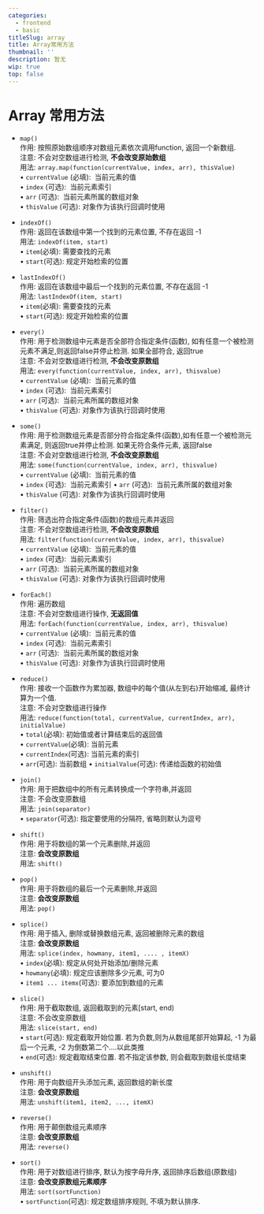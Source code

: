 ```yaml
---
categories:
  - frontend
  - basic
titleSlug: array
title: Array常用方法
thumbnail: ''
description: 暂无
wip: true
top: false
---
```

# Array 常用方法

* `map()`  
  作用: 按照原始数组顺序对数组元素依次调用function, 返回一个新数组.  
  注意: 不会对空数组进行检测, **不会改变原始数组**  
  用法: `array.map(function(currentValue, index, arr), thisValue)`  
  • `currentValue` (必填):  当前元素的值  
  • `index` (可选):  当前元素索引  
  • `arr` (可选):  当前元素所属的数组对象  
  • `thisValue` (可选): 对象作为该执行回调时使用  

* `indexOf()`  
  作用: 返回在该数组中第一个找到的元素位置, 不存在返回 -1  
  用法: `indexOf(item, start)`  
  • `item`(必填): 需要查找的元素  
  • `start`(可选): 规定开始检索的位置  

* `lastIndexOf()`  
  作用: 返回在该数组中最后一个找到的元素位置, 不存在返回 -1  
  用法: `lastIndexOf(item, start)`  
  • `item`(必填): 需要查找的元素  
  • `start`(可选): 规定开始检索的位置  

* `every()`  
  作用: 用于检测数组中元素是否全部符合指定条件(函数), 如有任意一个被检测元素不满足,则返回false并停止检测.  如果全部符合, 返回true  
  注意: 不会对空数组进行检测, **不会改变原数组**  
  用法: `every(function(currentValue, index, arr), thisvalue)`  
  • `currentValue` (必填):  当前元素的值  
  • `index` (可选):  当前元素索引  
  • `arr` (可选):  当前元素所属的数组对象  
  • `thisValue` (可选): 对象作为该执行回调时使用  

* `some()`  
  作用: 用于检测数组元素是否部分符合指定条件(函数),如有任意一个被检测元素满足, 则返回true并停止检测. 如果无符合条件元素, 返回false  
  注意: 不会对空数组进行检测, **不会改变原数组**  
  用法: `some(function(currentValue, index, arr), thisvalue)`  
  • `currentValue` (必填):  当前元素的值  
  • `index` (可选):  当前元素索引
  • `arr` (可选):  当前元素所属的数组对象  
  • `thisValue` (可选): 对象作为该执行回调时使用  

* `filter()`  
  作用: 筛选出符合指定条件(函数)的数组元素并返回  
  注意: 不会对空数组进行检测, **不会改变原数组**  
  用法: `filter(function(currentValue, index, arr), thisvalue)`  
  • `currentValue` (必填):  当前元素的值  
  • `index` (可选):  当前元素索引  
  • `arr` (可选):  当前元素所属的数组对象  
  • `thisValue` (可选): 对象作为该执行回调时使用  

* `forEach()`  
  作用: 遍历数组  
  注意: 不会对空数组进行操作, **无返回值**  
  用法: `forEach(function(currentValue, index, arr), thisvalue)`  
  • `currentValue` (必填):  当前元素的值  
  • `index` (可选):  当前元素索引  
  • `arr` (可选):  当前元素所属的数组对象  
  • `thisValue` (可选): 对象作为该执行回调时使用  

* `reduce()`    
  作用: 接收一个函数作为累加器, 数组中的每个值(从左到右)开始缩减, 最终计算为一个值.  
  注意: 不会对空数组进行操作  
  用法: `reduce(function(total, currentValue, currentIndex, arr), initialValue)`  
  • `total`(必填): 初始值或者计算结束后的返回值  
  • `currentValue`(必填): 当前元素  
  • `currentIndex`(可选): 当前元素的索引  
  • `arr`(可选): 当前数组
  • `initialValue`(可选): 传递给函数的初始值

* `join()`    
  作用: 用于把数组中的所有元素转换成一个字符串,并返回  
  注意: 不会改变原数组  
  用法: `join(separator)`  
  • `separator`(可选): 指定要使用的分隔符, 省略则默认为逗号  

* `shift()`    
  作用: 用于将数组的第一个元素删除,并返回  
  注意: **会改变原数组**  
  用法: `shift()`  

* `pop()`  
  作用: 用于将数组的最后一个元素删除,并返回  
  注意: **会改变原数组**  
  用法: `pop()`  

* `splice()`  
  作用: 用于插入, 删除或替换数组元素, 返回被删除元素的数组  
  注意: **会改变原数组**  
  用法: `splice(index, howmany, item1, .... , itemX)`  
  • `index`(必填): 规定从何处开始添加/删除元素  
  • `howmany`(必填): 规定应该删除多少元素, 可为0  
  • `item1 ... itemx`(可选): 要添加到数组的元素  

* `slice()`  
  作用: 用于截取数组, 返回截取到的元素[start, end)  
  注意: 不会改变原数组  
  用法: `slice(start, end)`  
  • `start`(可选): 规定截取开始位置. 若为负数,则为从数组尾部开始算起, -1 为最后一个元素, -2 为倒数第二个....以此类推  
  • `end`(可选): 规定截取结束位置. 若不指定该参数, 则会截取到数组长度结束  

* `unshift()`  
  作用: 用于向数组开头添加元素, 返回数组的新长度  
  注意: **会改变原数组**  
  用法: `unshift(item1, item2, ..., itemX)`  

* `reverse()`  
  作用: 用于颠倒数组元素顺序  
  注意: **会改变原数组**  
  用法: `reverse()`  

* `sort()`  
  作用: 用于对数组进行排序, 默认为按字母升序, 返回排序后数组(原数组)  
  注意: **会改变原数组元素顺序**  
  用法: `sort(sortFunction)`  
  • `sortFunction`(可选): 规定数组排序规则, 不填为默认排序.  
